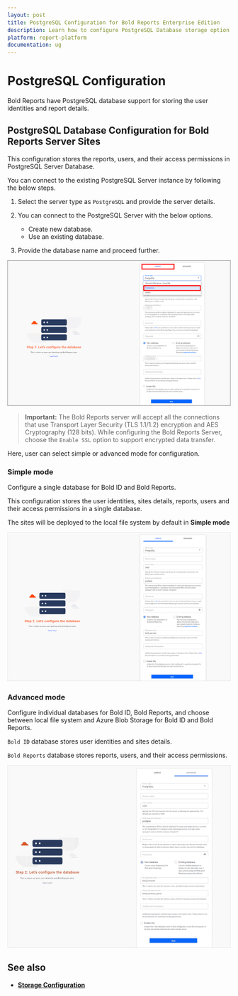 ```yaml
---
layout: post
title: PostgreSQL Configuration for Bold Reports Enterprise Edition
description: Learn how to configure PostgreSQL Database storage option for BoldID and Bold Reports Server in Bold Reports
platform: report-platform
documentation: ug
---
```


# PostgreSQL Configuration

Bold Reports have PostgreSQL database support for storing the user identities and report details.

## PostgreSQL Database Configuration for Bold Reports Server Sites

This configuration stores the reports, users, and their access permissions in PostgreSQL Server Database.

You can connect to the existing PostgreSQL Server instance by following the below steps.

1. Select the server type as `PostgreSQL` and provide the server details.

2. You can connect to the PostgreSQL Server with the below options.

    * Create new database.
    * Use an existing database.

3. Provide the database name and proceed further.

![PostgreSQL Server](/static/assets/on-premise/images/getting-started/application-startup-site-registration-postgreSQL-server.png)

> **Important:** The Bold Reports server will accept all the connections that use Transport Layer Security (TLS 1.1/1.2) encryption and AES Cryptography (128 bits). While configuring the Bold Reports Server, choose the `Enable SSL` option to support encrypted data transfer.

Here, user can select simple or advanced mode for configuration.

### Simple mode

Configure a single database for Bold ID and Bold Reports.

This configuration stores the user identities, sites details, reports, users and their access permissions in a single database.

The sites will be deployed to the local file system by default in **Simple mode**

![Simple Mode](/static/assets/on-premise/images/getting-started/postgresql-simple-mode-site-registration.png)

### Advanced mode

Configure individual databases for Bold ID, Bold Reports, and choose between local file system and Azure Blob Storage for Bold ID and Bold Reports.

`Bold ID` database stores user identities and sites details.

`Bold Reports` database stores reports, users, and their access permissions.

![Advanced Mode](/static/assets/on-premise/images/getting-started/postgresql-advanced-mode-site-registration.png)

## See also

* [**Storage Configuration**](../../application-startup/#storage-configuration)